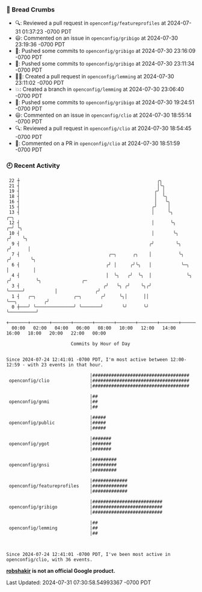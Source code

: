 ### 🍞 Bread Crumbs

 * 🔍: Reviewed a pull request in  `openconfig/featureprofiles` at 2024-07-31 01:37:23 -0700 PDT
 * 😃: Commented on an issue in `openconfig/gribigo` at 2024-07-30 23:19:36 -0700 PDT
 * 🚢: Pushed some commits to `openconfig/gribigo` at 2024-07-30 23:16:09 -0700 PDT
 * 🚢: Pushed some commits to `openconfig/gribigo` at 2024-07-30 23:11:34 -0700 PDT
 * ✍🏼: Created a pull request in `openconfig/lemming` at 2024-07-30 23:11:02 -0700 PDT
 * 💥: Created a branch in `openconfig/lemming` at 2024-07-30 23:06:40 -0700 PDT
 * 🚢: Pushed some commits to `openconfig/gribigo` at 2024-07-30 19:24:51 -0700 PDT
 * 😃: Commented on an issue in `openconfig/clio` at 2024-07-30 18:55:14 -0700 PDT
 * 🔍: Reviewed a pull request in  `openconfig/clio` at 2024-07-30 18:54:45 -0700 PDT
 * 💬: Commented on a PR in  `openconfig/clio` at 2024-07-30 18:51:59 -0700 PDT

### 🕘 Recent Activity
```
 22 ┼                                                   ╭╮
 21 ┤                                                   │╰╮
 19 ┤                                                  ╭╯ │
 18 ┤                                                  │  ╰╮
 16 ┤                                                  │   ╰╮
 15 ┤                                                 ╭╯    │
 13 ┤                                                 │     ╰╮                  ╭─╮
 12 ┤                                                 │      ╰╮               ╭─╯ ╰╮
 10 ┤                                                 │       ╰╮             ╭╯    ╰╮
  9 ┤                                                ╭╯        ╰╮           ╭╯      │
  7 ┤                                 ╭─╮      ╭╮    │          ╰╮         ╭╯       ╰╮
  6 ┤                                ╭╯ │     ╭╯╰╮   │           ╰─╮       │         │
  4 ┤                                │  ╰╮   ╭╯  ╰╮  │             ╰╮     ╭╯         ╰╮               ╭─
  3 ┤                               ╭╯   ╰╮ ╭╯    ╰╮╭╯              ╰─────╯           │              ╭╯
  1 ┤   ╭─╮              ╭─╮       ╭╯     ╰╮│      ││                                 ╰──╮          ╭╯
  0 ┼───╯ ╰──────────────╯ ╰───────╯       ╰╯      ╰╯                                    ╰──────────╯
    +───────+───────+───────+───────+───────+───────+───────+───────+───────+───────+───────+───────+────
  00:00   02:00   04:00   06:00   08:00   10:00   12:00   14:00   16:00   18:00   20:00   22:00   00:00   

						Commits by Hour of Day


Since 2024-07-24 12:41:01 -0700 PDT, I'm most active between 12:00-12:59 - with 23 events in that hour.

```



```
                               |####################################
 openconfig/clio               |####################################
                               |####################################

                               |##
 openconfig/gnmi               |##
                               |##

                               |#####
 openconfig/public             |#####
                               |#####

                               |#######
 openconfig/ygot               |#######
                               |#######

                               |#########
 openconfig/gnsi               |#########
                               |#########

                               |#############
 openconfig/featureprofiles    |#############
                               |#############

                               |##########################
 openconfig/gribigo            |##########################
                               |##########################

                               |##
 openconfig/lemming            |##
                               |##



Since 2024-07-24 12:41:01 -0700 PDT, I've been most active in openconfig/clio, with 36 events.

```
**[robshakir](mailto:robjs@google.com) is not an official Google product.**  


Last Updated: 2024-07-31 07:30:58.54993367 -0700 PDT

